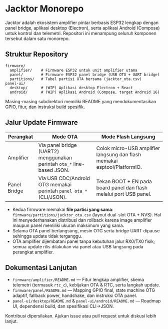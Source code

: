 # Jacktor Monorepo

Jacktor adalah ekosistem amplifier pintar berbasis ESP32 lengkap dengan panel bridge, aplikasi desktop (Electron), serta aplikasi Android (Compose) untuk kontrol dan telemetri. Repositori ini menampung seluruh komponen tersebut dalam satu monorepo.

## Struktur Repository

```
firmware/
  amplifier/    # Firmware ESP32 untuk unit amplifier utama
  panel/        # Firmware ESP32 panel bridge (USB OTG + UART bridge)
  partitions/   # Tabel partisi OTA bersama (jacktor_ota.csv)
panel-ui/
  desktop/      # (WIP) Aplikasi desktop Electron + React
  android/      # (WIP) Aplikasi Android (Compose, target Android 16)
```

Masing-masing subdirektori memiliki README yang mendokumentasikan GPIO, fitur, dan instruksi build spesifik.

## Jalur Update Firmware

| Perangkat   | Mode OTA                                                                 | Mode Flash Langsung                           |
|-------------|---------------------------------------------------------------------------|-----------------------------------------------|
| Amplifier   | Via panel bridge (UART2) menggunakan perintah `ota_*` line-based JSON.   | Colok micro-USB amplifier langsung dan flash memakai esptool/PlatformIO. |
| Panel Bridge| Via USB CDC/Android OTG memakai perintah `panel ota *` (CLI/JSON).       | Tekan BOOT + EN pada board panel dan flash melalui port USB panel.        |

- Kedua firmware memakai **file partisi yang sama**: `firmware/partitions/jacktor_ota.csv` (layout dual-slot OTA + NVS). Hal ini menyederhanakan distribusi dan rollback karena image amplifier maupun panel memiliki ukuran maksimum yang sama.
- Selama OTA panel berlangsung, mesin OTG serta bridge UART dipause sehingga update tidak terganggu.
- OTA amplifier dijembatani panel tanpa kebutuhan jalur RX0/TX0 fisik; semua update rilis dilakukan via panel atau USB langsung pada perangkat amplifier.

## Dokumentasi Lanjutan

- `firmware/amplifier/README.md` — Fitur lengkap amplifier, skema telemetri (termasuk `rtc_c`), kebijakan OTA & RTC, serta langkah update.
- `firmware/panel/README.md` — Mapping GPIO final, state machine OTG adaptif, fallback power, handshake, dan instruksi OTA panel.
- `panel-ui/desktop/README.md` & `panel-ui/android/README.md` — Roadmap UI, dependensi build, dan spesifikasi CLI→JSON.

Kontribusi dipersilakan. Ajukan issue atau pull request untuk diskusi lebih lanjut.
